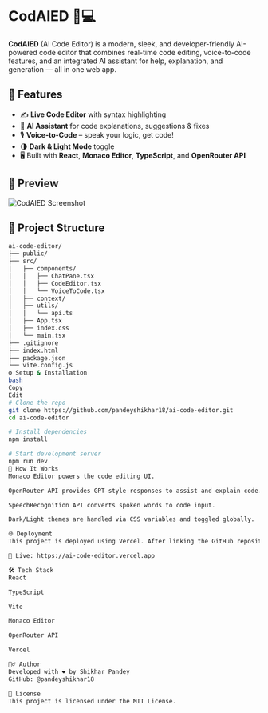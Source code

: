 # CodAIED 🧠💻

**CodAIED** (AI Code Editor) is a modern, sleek, and developer-friendly AI-powered code editor that combines real-time code editing, voice-to-code features, and an integrated AI assistant for help, explanation, and generation — all in one web app.

## 🚀 Features

- ✍️ **Live Code Editor** with syntax highlighting
- 💬 **AI Assistant** for code explanations, suggestions & fixes
- 🎙️ **Voice-to-Code** – speak your logic, get code!
- 🌗 **Dark & Light Mode** toggle
- 🖥️ Built with **React**, **Monaco Editor**, **TypeScript**, and **OpenRouter API**

## 📸 Preview

![CodAIED Screenshot](https://via.placeholder.com/1200x600?text=CodAIED+Preview) <!-- Replace with actual screenshot URL -->

## 📁 Project Structure

```bash
ai-code-editor/
├── public/
├── src/
│   ├── components/
│   │   ├── ChatPane.tsx
│   │   ├── CodeEditor.tsx
│   │   └── VoiceToCode.tsx
│   ├── context/
│   ├── utils/
│   │   └── api.ts
│   ├── App.tsx
│   ├── index.css
│   └── main.tsx
├── .gitignore
├── index.html
├── package.json
└── vite.config.js
⚙️ Setup & Installation
bash
Copy
Edit
# Clone the repo
git clone https://github.com/pandeyshikhar18/ai-code-editor.git
cd ai-code-editor

# Install dependencies
npm install

# Start development server
npm run dev
🧠 How It Works
Monaco Editor powers the code editing UI.

OpenRouter API provides GPT-style responses to assist and explain code.

SpeechRecognition API converts spoken words to code input.

Dark/Light themes are handled via CSS variables and toggled globally.

🌐 Deployment
This project is deployed using Vercel. After linking the GitHub repository, Vercel automatically builds and hosts the site.

🔗 Live: https://ai-code-editor.vercel.app

🛠️ Tech Stack
React

TypeScript

Vite

Monaco Editor

OpenRouter API

Vercel

🙋‍♂️ Author
Developed with ❤️ by Shikhar Pandey
GitHub: @pandeyshikhar18

📄 License
This project is licensed under the MIT License.
